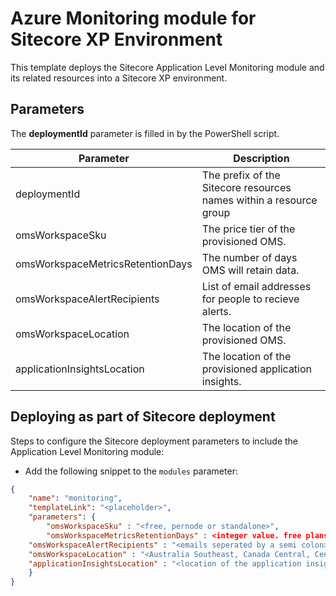 # Azure Monitoring module for Sitecore XP Environment

This template deploys the Sitecore Application Level Monitoring module and its related resources into a Sitecore XP environment.

## Parameters

The **deploymentId** parameter is filled in by the PowerShell script.

| Parameter                                 | Description
--------------------------------------------|------------------------------------------------
| deploymentId                              | The prefix of the Sitecore resources names within a resource group
| omsWorkspaceSku                           | The price tier of the provisioned OMS.
| omsWorkspaceMetricsRetentionDays          | The number of days OMS will retain data.
| omsWorkspaceAlertRecipients               | List of email addresses for people to recieve alerts. 
| omsWorkspaceLocation                      | The location of the provisioned OMS.
| applicationInsightsLocation               | The location of the provisioned application insights.

## Deploying as part of Sitecore deployment

Steps to configure the Sitecore deployment parameters to include the Application Level Monitoring module:

  * Add the following snippet to the `modules` parameter:

```JSON
{
    "name": "monitoring",
    "templateLink": "<placeholder>",
    "parameters": {
        "omsWorkspaceSku" : "<free, pernode or standalone>",
        "omsWorkspaceMetricsRetentionDays" : <integer value. free plans are always 7, other plans comes with 31 by default>,
	"omsWorkspaceAlertRecipients" : "<emails seperated by a semi colon>",
	"omsWorkspaceLocation" : "<Australia Southeast, Canada Central, Central India, East US, Japan East, Southeast Asia, UK South or West Europe>",
	"applicationInsightsLocation" : "<location of the application insight associated with Sitecore>"
    }
}
```